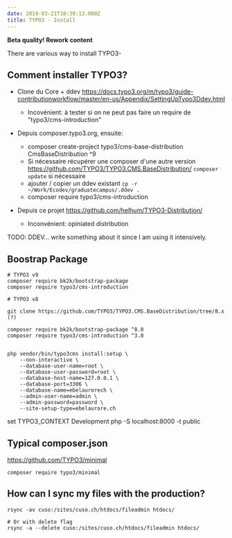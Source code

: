 ```yaml
---
date: 2019-03-21T10:39:13.000Z
title: TYPO3 - Install
---
```


**Beta quality! Rework content**

There are various way to install TYPO3-

## Comment installer TYPO3?

- Clone du Core + ddev
  https://docs.typo3.org/m/typo3/guide-contributionworkflow/master/en-us/Appendix/SettingUpTypo3Ddev.html
  - Incovénient: à tester si on ne peut pas faire un require de "typo3/cms-introduction"
- Depuis composer.typo3.org, ensuite:

  - composer create-project typo3/cms-base-distribution CmsBaseDistribution ^9
  - Si nécessaire récupérer une composer d'une autre version
    https://github.com/TYPO3/TYPO3.CMS.BaseDistribution/
    `composer update` si nécessaire
  - ajouter / copier un ddev existant
    `cp -r ~/Work/Ecodev/graduatecampus/.ddev .`
  - composer require typo3/cms-introduction

- Depuis ce projet https://github.com/helhum/TYPO3-Distribution/
  - Inconvénient: opiniated distribution

TODO: DDEV... write something about it since I am using it intensively.

Boostrap Package
----------------

    # TYPO3 v9
    composer require bk2k/bootstrap-package
    composer require typo3/cms-introduction
    
    # TYPO3 v8
    
    git clone https://github.com/TYPO3/TYPO3.CMS.BaseDistribution/tree/8.x (?)
    
    composer require bk2k/bootstrap-package ^8.0
    composer require typo3/cms-introduction ^3.0


    php vendor/bin/typo3cms install:setup \
        --non-interactive \
        --database-user-name=root \
        --database-user-password=root \
        --database-host-name=127.0.0.1 \
        --database-port=3306 \
        --database-name=ebelaurorech \
        --admin-user-name=admin \
        --admin-password=password \
        --site-setup-type=ebelaurore.ch

set TYPO3_CONTEXT Development php -S localhost:8000 -t public

## Typical composer.json

https://github.com/TYPO3/minimal

```
composer require typo3/minimal
```

## How can I sync my files with the production?

    rsync -av cuso:/sites/cuso.ch/htdocs/fileadmin htdocs/
    
    # Or with delete flag
    rsync -a --delete cuso:/sites/cuso.ch/htdocs/fileadmin htdocs/
